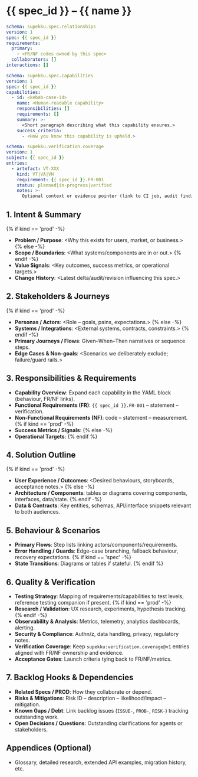 # {{ spec_id }} – {{ name }}

```yaml supekku:spec.relationships@v1
schema: supekku.spec.relationships
version: 1
spec: {{ spec_id }}
requirements:
  primary:
    - <FR/NF codes owned by this spec>
  collaborators: []
interactions: []
```

```yaml supekku:spec.capabilities@v1
schema: supekku.spec.capabilities
version: 1
spec: {{ spec_id }}
capabilities:
  - id: <kebab-case-id>
    name: <Human-readable capability>
    responsibilities: []
    requirements: []
    summary: >-
      <Short paragraph describing what this capability ensures.>
    success_criteria:
      - <How you know this capability is upheld.>
```

```yaml supekku:verification.coverage@v1
schema: supekku.verification.coverage
version: 1
subject: {{ spec_id }}
entries:
  - artefact: VT-XXX
    kind: VT|VA|VH
    requirement: {{ spec_id }}.FR-001
    status: planned|in-progress|verified
    notes: >-
      Optional context or evidence pointer (link to CI job, audit finding, etc.).
```

## 1. Intent & Summary
{% if kind == 'prod' -%}
- **Problem / Purpose**: <Why this exists for users, market, or business.>
{% else -%}
- **Scope / Boundaries**: <What systems/components are in or out.>
{% endif -%}
- **Value Signals**: <Key outcomes, success metrics, or operational targets.>
- **Change History**: <Latest delta/audit/revision influencing this spec.>

## 2. Stakeholders & Journeys
{% if kind == 'prod' -%}
- **Personas / Actors**: <Role – goals, pains, expectations.>
{% else -%}
- **Systems / Integrations**: <External systems, contracts, constraints.>
{% endif -%}
- **Primary Journeys / Flows**: Given–When–Then narratives or sequence steps.
- **Edge Cases & Non-goals**: <Scenarios we deliberately exclude; failure/guard rails.>

## 3. Responsibilities & Requirements
- **Capability Overview**: Expand each capability in the YAML block (behaviour, FR/NF links).
- **Functional Requirements (FR)**: `{{ spec_id }}.FR-001` – statement – verification.
- **Non-Functional Requirements (NF)**: code – statement – measurement.
{% if kind == 'prod' -%}
- **Success Metrics / Signals**: <Quantifiable indicators.>
{% else -%}
- **Operational Targets**: <Quantifiable indicators.>
{% endif %}
## 4. Solution Outline
{% if kind == 'prod' -%}
- **User Experience / Outcomes**: <Desired behaviours, storyboards, acceptance notes.>
{% else -%}
- **Architecture / Components**: tables or diagrams covering components, interfaces, data/state.
{% endif -%}
- **Data & Contracts**: Key entities, schemas, API/interface snippets relevant to both audiences.

## 5. Behaviour & Scenarios
- **Primary Flows**: Step lists linking actors/components/requirements.
- **Error Handling / Guards**: Edge-case branching, fallback behaviour, recovery expectations.
{% if kind == 'spec' -%}
- **State Transitions**: Diagrams or tables if stateful.
{% endif %}
## 6. Quality & Verification
- **Testing Strategy**: Mapping of requirements/capabilities to test levels; reference testing companion if present.
{% if kind == 'prod' -%}
- **Research / Validation**: UX research, experiments, hypothesis tracking.
{% endif -%}
- **Observability & Analysis**: Metrics, telemetry, analytics dashboards, alerting.
- **Security & Compliance**: Authn/z, data handling, privacy, regulatory notes.
- **Verification Coverage**: Keep `supekku:verification.coverage@v1` entries aligned with FR/NF ownership and evidence.
- **Acceptance Gates**: Launch criteria tying back to FR/NF/metrics.

## 7. Backlog Hooks & Dependencies
- **Related Specs / PROD**: How they collaborate or depend.
- **Risks & Mitigations**: Risk ID – description – likelihood/impact – mitigation.
- **Known Gaps / Debt**: Link backlog issues (`ISSUE-`, `PROB-`, `RISK-`) tracking outstanding work.
- **Open Decisions / Questions**: Outstanding clarifications for agents or stakeholders.

## Appendices (Optional)
- Glossary, detailed research, extended API examples, migration history, etc.
